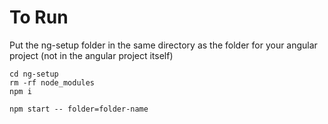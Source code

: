 # To Run

Put the ng-setup folder in the same directory as the folder for your angular project (not in the angular project itself)

    cd ng-setup
    rm -rf node_modules
    npm i

    npm start -- folder=folder-name
